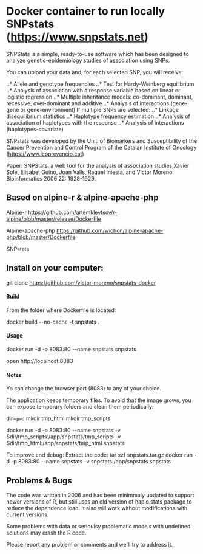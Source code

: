 # Docker container to run locally SNPstats (https://www.snpstats.net)

SNPStats is a simple, ready-to-use software which has been designed to analyze genetic-epidemiology studies of association using SNPs.

You can upload your data and, for each selected SNP, you will receive:

..* Allele and genotype frequencies
..* Test for Hardy-Weinberg equilibrium
..* Analysis of association with a response variable based on linear or logistic regression
..* Multiple inheritance models: co-dominant, dominant, recessive, over-dominant and additive
..* Analysis of interactions (gene-gene or gene-environment)
If multiple SNPs are selected:
..* Linkage disequilibrium statistics
..* Haplotype frequency estimation
..* Analysis of association of haplotypes with the response
..* Analysis of interactions (haplotypes-covariate)

SNPstats was developed by the Uniti of Biomarkers and Susceptibility of the Cancer Prevention and Control Program of the Catalan Institute of Oncology (https://www.icoprevencio.cat)


Paper: 
SNPStats: a web tool for the analysis of association studies
Xavier Sole, Elisabet Guino, Joan Valls, Raquel Iniesta, and Victor Moreno
Bioinformatics 2006 22: 1928-1929.



## Based on alpine-r & alpine-apache-php
Alpine-r
https://github.com/artemklevtsov/r-alpine/blob/master/release/Dockerfile

Alpine-apache-php
https://github.com/wichon/alpine-apache-php/blob/master/Dockerfile

SNPstats 

## Install on your computer:

git clone https://github.com/victor-moreno/snpstats-docker

#### Build
From the folder where Dockerfile is located:

docker build --no-cache -t snpstats .

#### Usage
docker run -d -p 8083:80 --name snpstats snpstats

open http://localhost:8083

#### Notes
Yo can change the browser port (8083) to any of your choice.

The application keeps temporary files. To avoid that the image grows, you can expose temporary folders and clean them periodically:

dir=`pwd`
mkdir tmp_html
mkdir tmp_scripts

docker run -d -p 8083:80 --name snpstats -v $dir/tmp_scripts:/app/snpstats/tmp_scripts -v $dir/tmp_html:/app/snpstats/tmp_html snpstats

To improve and debug:
Extract the code: tar xzf snpstats.tar.gz
docker run -d -p 8083:80 --name snpstats -v snpstats:/app/snpstats snpstats


## Problems & Bugs
The code was written in 2006 and has been minimmaly updated to support newer versions of R, but still uses an old version of haplo.stats package to reduce the dependence load. It also will work without modifications with current versions.

Some problems with data or serioulsy problematic models with undefined solutions may crash the R code.

Please report any problem or comments and we'll try to address it.
